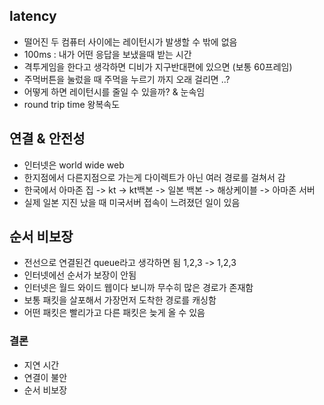 ## latency
- 떨어진 두 컴퓨터 사이에는 레이턴시가 발생할 수 밖에 없음
- 100ms : 내가 어떤 응답을 보냈을때 받는 시간
- 격투게임을 한다고 생각하면 디비가 지구반대편에 있으면 (보통 60프레임)
- 주먹버튼을 눌렀을 때 주먹을 누르기 까지 오래 걸리면 ..?
- 어떻게 하면 레이턴시를 줄일 수 있을까? & 눈속임
- round trip time 왕복속도


## 연결 & 안전성
- 인터넷은 world wide web 
- 한지점에서 다른지점으로 가는게 다이렉트가 아닌 여러 경로를 걸쳐서 감
- 한국에서 아마존 
집 -> kt -> kt백본 -> 일본 백본 -> 해상케이블 -> 아마존 서버
- 실제 일본 지진 났을 때 미국서버 접속이 느려졌던 일이 있음 

## 순서 비보장 
- 전선으로 연결된건 queue라고 생각하면 됨 
1,2,3 -> 1,2,3
- 인터넷에선 순서가 보장이 안됨 
- 인터넷은 월드 와이드 웹이다 보니까 무수히 많은 경로가 존재함
- 보통 패킷을 살포해서 가장먼저 도착한 경로를 캐싱함
- 어떤 패킷은 빨리가고 다른 패킷은 늦게 올 수 있음 

### 결론
- 지연 시간
- 연결이 불안
- 순서 비보장 
